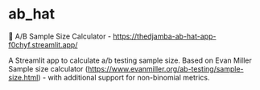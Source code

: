 # ab_hat
🎩 A/B Sample Size Calculator - https://thedjamba-ab-hat-app-f0chyf.streamlit.app/

A Streamlit app to calculate a/b testing sample size. Based on Evan Miller Sample size calculator (https://www.evanmiller.org/ab-testing/sample-size.html) - with additional support for non-binomial metrics.
